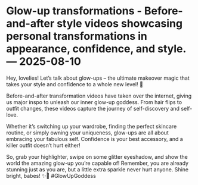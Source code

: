 # Glow-up transformations - Before-and-after style videos showcasing personal transformations in appearance, confidence, and style. — 2025-08-10

Hey, lovelies! Let’s talk about glow-ups – the ultimate makeover magic that takes your style and confidence to a whole new level! 🌟

Before-and-after transformation videos have taken over the internet, giving us major inspo to unleash our inner glow-up goddess. From hair flips to outfit changes, these videos capture the journey of self-discovery and self-love.

Whether it’s switching up your wardrobe, finding the perfect skincare routine, or simply owning your uniqueness, glow-ups are all about embracing your fabulous self. Confidence is your best accessory, and a killer outfit doesn’t hurt either!

So, grab your highlighter, swipe on some glitter eyeshadow, and show the world the amazing glow-up you’re capable of! Remember, you are already stunning just as you are, but a little extra sparkle never hurt anyone. Shine bright, babes! ✨💖 #GlowUpGoddess